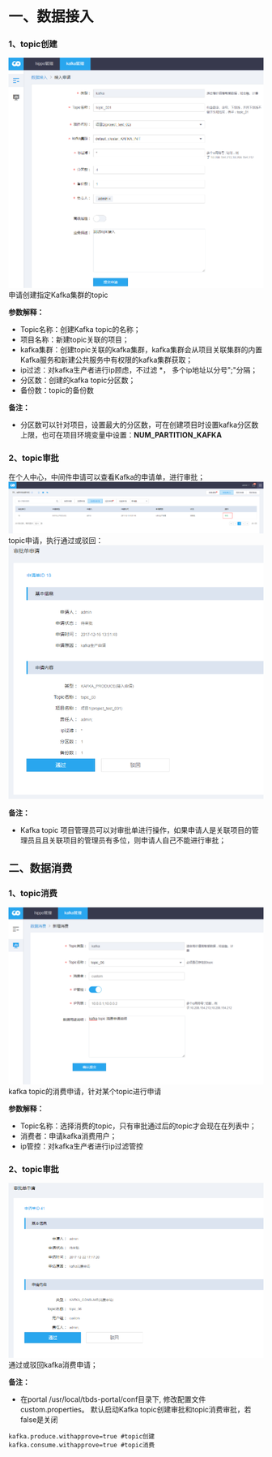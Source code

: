 #
# 一、数据接入

### 1、topic创建
![](../pictures/kafka_create.png)
申请创建指定Kafka集群的topic

**参数解释：**
- Topic名称：创建Kafka topic的名称；
- 项目名称：新建topic关联的项目；
- kafka集群：创建topic关联的kafka集群，kafka集群会从项目关联集群的内置Kafka服务和新建公共服务中有权限的kafka集群获取；
- ip过滤：对kafka生产者进行ip顾虑，不过滤 *， 多个ip地址以分号";"分隔；
- 分区数：创建的kafka topic分区数；
- 备份数：topic的备份数

**备注：**
- 分区数可以针对项目，设置最大的分区数，可在创建项目时设置kafka分区数上限，也可在项目环境变量中设置：**NUM_PARTITION_KAFKA**

### 2、topic审批
在个人中心，中间件申请可以查看Kafka的申请单，进行审批；
![](../pictures/kafka_approve.png)
topic申请，执行通过或驳回：
![](../pictures/kafka_approve_detail.png)

**备注：**
- Kafka topic 项目管理员可以对审批单进行操作，如果申请人是关联项目的管理员且且关联项目的管理员有多位，则申请人自己不能进行审批；

## 二、数据消费

### 1、topic消费
![](../pictures/kafka_consumer.png)
kafka topic的消费申请，针对某个topic进行申请

**参数解释：**
- Topic名称：选择消费的topic，只有审批通过后的topic才会现在在列表中；
- 消费者：申请kafka消费用户；
- ip管控：对kafka生产者进行ip过滤管控

### 2、topic审批

![](../pictures/kafka_consumer_approve.png)
通过或驳回kafka消费申请；


**备注：**
- 在portal /usr/local/tbds-portal/conf目录下, 修改配置文件custom.properties。
默认启动Kafka topic创建审批和topic消费审批，若false是关闭


```
kafka.produce.withapprove=true #topic创建
kafka.consume.withapprove=true #topic消费

```
